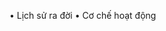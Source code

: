 <!-- • Chủ đề: Tấn công các hệ mặt khóa công khai -->

<!-- • Thực tiễn: Các công ty, ứng dụng, trang web,.... Bị hack -->

<!-- • Khái niệm hệ mật khóa công khai -->

<!-- • Cách tấn công (phương thức/giao thức, cơ chế, lỗ hồng) -->

<!-- • Áp dụng: Hệ RSA -->

• Lịch sử ra đời
• Cơ chế hoạt động

<!-- • Ví dụ thực tế -->

<!-- • Thực hành: Thử tấn công 1 hệ RSA -->

